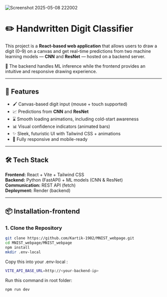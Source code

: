 ![Screenshot 2025-05-08 222002](https://github.com/user-attachments/assets/faa1b77a-d52c-4b4c-89de-64c5d0f22d8a)
# ✏️ Handwritten Digit Classifier

This project is a **React-based web application** that allows users to draw a digit (0–9) on a canvas and get real-time predictions from two machine learning models — **CNN** and **ResNet** — hosted on a backend server.

🧠 The backend handles ML inference while the frontend provides an intuitive and responsive drawing experience.

---

## 🚀 Features

- 🖌️ Canvas-based digit input (mouse + touch supported)
- 📈 Predictions from **CNN** and **ResNet**
- ⌛ Smooth loading animations, including cold-start awareness
- 📊 Visual confidence indicators (animated bars)
- ✨ Sleek, futuristic UI with Tailwind CSS + animations
- 📱 Fully responsive and mobile-ready

---

## 🛠️ Tech Stack

**Frontend:** React + Vite + Tailwind CSS  
**Backend:** Python (FastAPI) + ML models (CNN & ResNet)  
**Communication:** REST API (fetch)  
**Deployment:** Render (backend)

---

## 📦 Installation-frontend

### 1. Clone the Repository

```bash
git clone https://github.com/Kartik-1902/MNIST_webpage.git
cd MNIST_webpage/MNIST_webpage
npm install
mkdir .env-local
```
Copy this into your .env-local : 
```bash
VITE_API_BASE_URL=http://<your-backend-ip>
```
Run this command in root folder:
```bash
npm run dev
```
